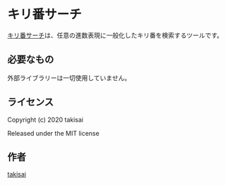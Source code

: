# キリ番サーチ

[キリ番サーチ](https://takisai.github.io/kiriban/)は、任意の進数表現に一般化したキリ番を検索するツールです。

## 必要なもの

外部ライブラリーは一切使用していません。

## ライセンス

Copyright (c) 2020 takisai

Released under the MIT license

## 作者

[takisai](https://github.com/takisai)
